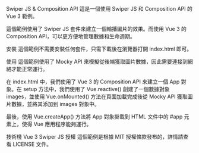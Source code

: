 Swiper JS & Composition API
這是一個使用 Swiper JS 和 Composition API 的 Vue 3 範例。

這個範例使用了 Swiper JS 套件來建立一個輪播圖片的效果。而使用 Vue 3 的 Composition API，可以更方便地管理數據和生命週期。

安裝
這個範例不需要安裝任何套件，只需下載後在瀏覽器打開 index.html 即可。

使用
這個範例使用了 Mocky API 來模擬從後端獲取圖片數據，因此需要連接到網絡才能正常運行。

在 index.html 中，我們使用了 Vue 3 的 Composition API 來建立一個 App 對象。在 setup 方法中，我們使用了 Vue.reactive() 創建了一個數據對象 images，並使用 Vue.onMounted() 方法在頁面加載完成後從 Mocky API 獲取圖片數據，並將其添加到 images 對象中。

最後，使用 Vue.createApp() 方法將 App 對象掛載到 HTML 文件中的 #app 元素上，使得 Vue 應用程序能夠運行。

技術棧
Vue 3
Swiper JS
授權
這個範例是根據 MIT 授權條款發布的，詳情請查看 LICENSE 文件。